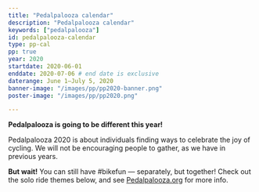 ```yaml
---
title: "Pedalpalooza calendar"
description: "Pedalpalooza calendar"
keywords: ["pedalpalooza"]
id: pedalpalooza-calendar
type: pp-cal
pp: true
year: 2020
startdate: 2020-06-01
enddate: 2020-07-06 # end date is exclusive
daterange: June 1–July 5, 2020
banner-image: "/images/pp/pp2020-banner.png"
poster-image: "/images/pp/pp2020.png"

---
```


<strong class="pp-headline">Pedalpalooza is going to be different this year!</strong>

Pedalpalooza 2020 is about individuals finding ways to celebrate the joy of cycling. We will not be encouraging people to gather, as we have in previous years.

**But wait!** You can still have #bikefun — separately, but together! Check out the solo ride themes below, and see [Pedalpalooza.org](https://www.pedalpalooza.org/ride) for more info.
